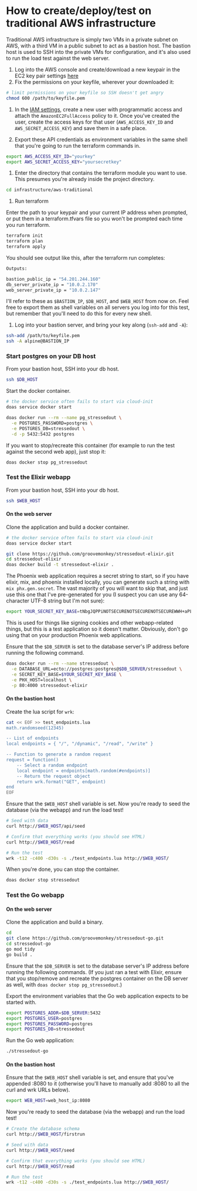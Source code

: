 # How to create/deploy/test on traditional AWS infrastructure

Traditional AWS infrastructure is simply two VMs in a private subnet on AWS, with a third VM in a public subnet to act as a bastion host. The bastion host is used to SSH into the private VMs for configuration, and it's also used to run the load test against the web server.

1. Log into the AWS console and create/download a new keypair in the EC2 key pair settings [here](https://us-west-2.console.aws.amazon.com/ec2/home?region=us-west-2#KeyPairs:)
1. Fix the permissions on your keyfile, wherever your downloaded it:

```bash
# limit permissions on your keyfile so SSH doesn't get angry
chmod 600 /path/to/keyfile.pem
```

1. In the [IAM settings](https://us-east-1.console.aws.amazon.com/iam/home?region=us-west-2#/users), create a new user with programmatic access and attach the `AmazonEC2FullAccess` policy to it. Once you've created the user, create the access keys for that user (`AWS_ACCESS_KEY_ID` and `AWS_SECRET_ACCESS_KEY`) and save them in a safe place.

1. Export these API credentials as environment variables in the same shell that you're going to run the terraform commands in.

```bash
export AWS_ACCESS_KEY_ID="yourkey"
export AWS_SECRET_ACCESS_KEY="yoursecretkey"
```

1. Enter the directory that contains the terraform module you want to use. This presumes you're already inside the project directory.

```bash
cd infrastructure/aws-traditional
```

1. Run terraform

Enter the path to your keypair and your current IP address when prompted, or put them in a terraform.tfvars file so you won't be prompted each time you run terraform.

```bash
terraform init
terraform plan
terraform apply
```

You should see output like this, after the terraform run completes:

```bash
Outputs:

bastion_public_ip = "54.201.244.160"
db_server_private_ip = "10.0.2.170"
web_server_private_ip = "10.0.2.147"
```

I'll refer to these as `$BASTION_IP`, `$DB_HOST`, and `$WEB_HOST` from now on.
Feel free to export them as shell variables on all servers you log into for this test, but remember that you'll need to do this for every new shell.


1. Log into your bastion server, and bring your key along (`ssh-add` and `-A`):

```bash
ssh-add /path/to/keyfile.pem
ssh -A alpine@BASTION_IP
```

### Start postgres on your DB host

From your bastion host, SSH into your db host.

```bash
ssh $DB_HOST
```

Start the docker container.

```bash
# the docker service often fails to start via cloud-init
doas service docker start

doas docker run --rm --name pg_stressedout \
  -e POSTGRES_PASSWORD=postgres \
  -e POSTGRES_DB=stressedout \
  -d -p 5432:5432 postgres
```

If you want to stop/recreate this container (for example to run the test against the second web app), just stop it:

```bash
doas docker stop pg_stressedout
```


### Test the Elixir webapp

From your bastion host, SSH into your db host.

```bash
ssh $WEB_HOST
```

#### On the web server

Clone the application and build a docker container.

```bash
# the docker service often fails to start via cloud-init
doas service docker start

git clone https://github.com/groovemonkey/stressedout-elixir.git
cd stressedout-elixir
doas docker build -t stressedout-elixir .
```


The Phoenix web application requires a secret string to start, so if you have elixir, mix, and phoenix installed locally, you can generate such a string with `mix phx.gen.secret`. The vast majority of you will want to skip that, and just use this one that I've pre-generated for you (I suspect you can use any 64-character UTF-8 string but I'm not sure):

```bash
export YOUR_SECRET_KEY_BASE=tNbgJQPPiNOTSECURENOTSECURENOTSECUREWWH+aPL3FQ+u/f0H42zjVt1Ll0LZ
```

This is used for things like signing cookies and other webapp-related things, but this is a test application so it doesn't matter. Obviously, don't go using that on your production Phoenix web applications.

Ensure that the `$DB_SERVER` is set to the database server's IP address before running the following command.

```bash
doas docker run --rm --name stressedout \
  -e DATABASE_URL=ecto://postgres:postgres@$DB_SERVER/stressedout \
  -e SECRET_KEY_BASE=$YOUR_SECRET_KEY_BASE \
  -e PHX_HOST=localhost \
  -p 80:4000 stressedout-elixir
```

#### On the bastion host

Create the lua script for `wrk`:

```bash
cat << EOF >> test_endpoints.lua
math.randomseed(12345)

-- List of endpoints
local endpoints = { "/", "/dynamic", "/read", "/write" }

-- Function to generate a random request
request = function()
	-- Select a random endpoint
	local endpoint = endpoints[math.random(#endpoints)]
	-- Return the request object
	return wrk.format("GET", endpoint)
end
EOF
```

Ensure that the `$WEB_HOST` shell variable is set. Now you're ready to seed the database (via the webapp) and run the load test!

```bash
# Seed with data
curl http://$WEB_HOST/api/seed

# Confirm that everything works (you should see HTML)
curl http://$WEB_HOST/read

# Run the test
wrk -t12 -c400 -d30s -s ./test_endpoints.lua http://$WEB_HOST/
```

When you're done, you can stop the container.

```bash
doas docker stop stressedout
```

### Test the Go webapp

#### On the web server

Clone the application and build a binary.

```bash
cd
git clone https://github.com/groovemonkey/stressedout-go.git
cd stressedout-go
go mod tidy
go build .
```

Ensure that the `$DB_SERVER` is set to the database server's IP address before running the following commands. (If you just ran a test with Elixir, ensure that you stop/remove and recreate the postgres container on the DB server as well, with `doas docker stop pg_stressedout`.)

Export the environment variables that the Go web application expects to be started with.

```bash
export POSTGRES_ADDR=$DB_SERVER:5432
export POSTGRES_USER=postgres
export POSTGRES_PASSWORD=postgres
export POSTGRES_DB=stressedout
```

Run the Go web application:

```bash
./stressedout-go
```

#### On the bastion host

Ensure that the `$WEB_HOST` shell variable is set, and ensure that you've appended :8080 to it (otherwise you'll have to manually add :8080 to all the curl and wrk URLs below).

```bash
export WEB_HOST=web_host_ip:8080
```

Now you're ready to seed the database (via the webapp) and run the load test!

```bash
# Create the database schema
curl http://$WEB_HOST/firstrun

# Seed with data
curl http://$WEB_HOST/seed

# Confirm that everything works (you should see HTML)
curl http://$WEB_HOST/read

# Run the test
wrk -t12 -c400 -d30s -s ./test_endpoints.lua http://$WEB_HOST/
```

